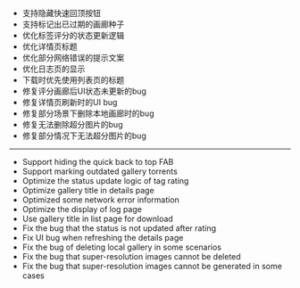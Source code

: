 - 支持隐藏快速回顶按钮
- 支持标记出已过期的画廊种子
- 优化标签评分的状态更新逻辑
- 优化详情页标题
- 优化部分网络错误的提示文案
- 优化日志页的显示
- 下载时优先使用列表页的标题
- 修复评分画廊后UI状态未更新的bug
- 修复详情页刷新时的UI bug
- 修复部分场景下删除本地画廊时的bug
- 修复无法删除超分图片的bug
- 修复部分情况下无法超分图片的bug

------------------------------------------------------------------------------------------

- Support hiding the quick back to top FAB
- Support marking outdated gallery torrents
- Optimize the status update logic of tag rating
- Optimize gallery title in details page
- Optimized some network error information
- Optimize the display of log page
- Use gallery title in list page for download
- Fix the bug that the status is not updated after rating
- Fix UI bug when refreshing the details page
- Fix the bug of deleting local gallery in some scenarios
- Fix the bug that super-resolution images cannot be deleted
- Fix the bug that super-resolution images cannot be generated in some cases